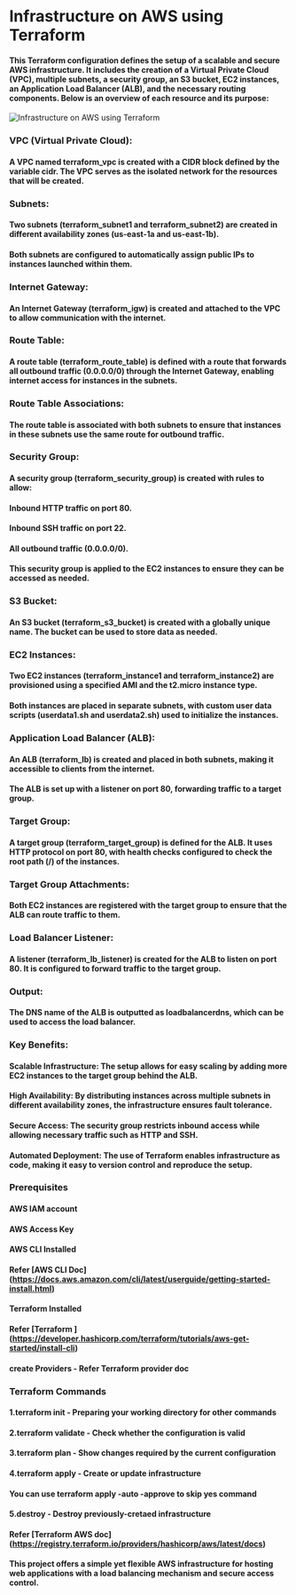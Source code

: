# Infrastructure on AWS using Terraform

#### This Terraform configuration defines the setup of a scalable and secure AWS infrastructure. It includes the creation of a Virtual Private Cloud (VPC), multiple subnets, a security group, an S3 bucket, EC2 instances, an Application Load Balancer (ALB), and the necessary routing components. Below is an overview of each resource and its purpose:

![Infrastructure on AWS using Terraform](https://github.com/user-attachments/assets/d7204e2b-e88c-49d7-9d6d-c87b25be02ef)

### VPC (Virtual Private Cloud):
#### A VPC named terraform_vpc is created with a CIDR block defined by the variable cidr. The VPC serves as the isolated network for the resources that will be created.

### Subnets:
#### Two subnets (terraform_subnet1 and terraform_subnet2) are created in different availability zones (us-east-1a and us-east-1b).
#### Both subnets are configured to automatically assign public IPs to instances launched within them.

### Internet Gateway:
#### An Internet Gateway (terraform_igw) is created and attached to the VPC to allow communication with the internet.

### Route Table:
#### A route table (terraform_route_table) is defined with a route that forwards all outbound traffic (0.0.0.0/0) through the Internet Gateway, enabling internet access for instances in the subnets.

### Route Table Associations:
#### The route table is associated with both subnets to ensure that instances in these subnets use the same route for outbound traffic.

### Security Group:
#### A security group (terraform_security_group) is created with rules to allow:
#### Inbound HTTP traffic on port 80.
#### Inbound SSH traffic on port 22.
#### All outbound traffic (0.0.0.0/0).
#### This security group is applied to the EC2 instances to ensure they can be accessed as needed.

### S3 Bucket:
#### An S3 bucket (terraform_s3_bucket) is created with a globally unique name. The bucket can be used to store data as needed.

### EC2 Instances:
#### Two EC2 instances (terraform_instance1 and terraform_instance2) are provisioned using a specified AMI and the t2.micro instance type.
#### Both instances are placed in separate subnets, with custom user data scripts (userdata1.sh and userdata2.sh) used to initialize the instances.

### Application Load Balancer (ALB):
#### An ALB (terraform_lb) is created and placed in both subnets, making it accessible to clients from the internet.
#### The ALB is set up with a listener on port 80, forwarding traffic to a target group.

### Target Group:
#### A target group (terraform_target_group) is defined for the ALB. It uses HTTP protocol on port 80, with health checks configured to check the root path (/) of the instances.

### Target Group Attachments:
#### Both EC2 instances are registered with the target group to ensure that the ALB can route traffic to them.

### Load Balancer Listener:
#### A listener (terraform_lb_listener) is created for the ALB to listen on port 80. It is configured to forward traffic to the target group.

### Output:
#### The DNS name of the ALB is outputted as loadbalancerdns, which can be used to access the load balancer.

### Key Benefits:
#### Scalable Infrastructure: The setup allows for easy scaling by adding more EC2 instances to the target group behind the ALB.
#### High Availability: By distributing instances across multiple subnets in different availability zones, the infrastructure ensures fault tolerance.
#### Secure Access: The security group restricts inbound access while allowing necessary traffic such as HTTP and SSH.
#### Automated Deployment: The use of Terraform enables infrastructure as code, making it easy to version control and reproduce the setup.



### Prerequisites
#### AWS IAM account
#### AWS Access Key
#### AWS CLI Installed
#### Refer [AWS CLI Doc] (https://docs.aws.amazon.com/cli/latest/userguide/getting-started-install.html)

#### Terraform Installed
#### Refer [Terraform ] (https://developer.hashicorp.com/terraform/tutorials/aws-get-started/install-cli)



#### create Providers - Refer Terraform provider doc

### Terraform Commands
#### 1.terraform init - Preparing your working directory for other commands
#### 2.terraform validate - Check whether the configuration is valid
#### 3.terraform plan - Show changes required by the current configuration
#### 4.terraform apply - Create or update infrastructure
#### You can use terraform apply -auto -approve to skip yes command
#### 5.destroy - Destroy previously-cretaed infrastructure
#### Refer [Terraform AWS doc] (https://registry.terraform.io/providers/hashicorp/aws/latest/docs)


#### This project offers a simple yet flexible AWS infrastructure for hosting web applications with a load balancing mechanism and secure access control.
